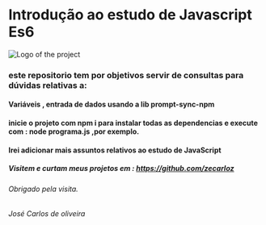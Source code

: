 # Introdução ao estudo de Javascript Es6
![Logo of the project](https://encrypted-tbn0.gstatic.com/images?q=tbn:ANd9GcR0yX2xtqoB9KMt7XdRI1O2JObFRCUBRXRkig&usqp=CAU)

### este repositorio tem por objetivos servir de consultas para dúvidas relativas a:

#### Variáveis , entrada de dados usando a lib prompt-sync-npm

#### inicie o projeto com npm i para instalar todas as dependencias e execute com : node programa.js ,por exemplo.

#### Irei adicionar mais assuntos relativos ao estudo de JavaScript

##### Visitem e curtam meus projetos em : https://github.com/zecarloz

###### Obrigado pela visita.
###### José Carlos de oliveira
